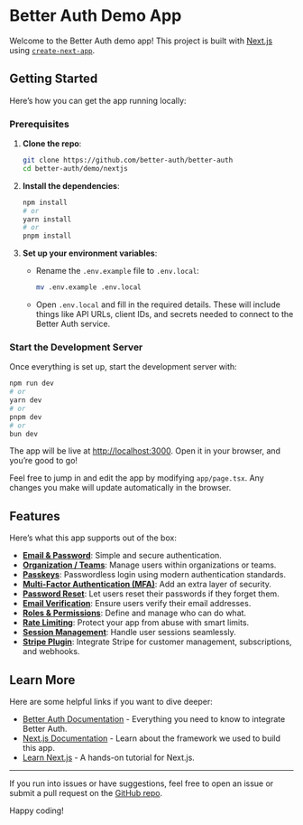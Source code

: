 # Better Auth Demo App

Welcome to the Better Auth demo app! This project is built with [Next.js](https://nextjs.org) using [`create-next-app`](https://nextjs.org/docs/app/api-reference/cli/create-next-app).

## Getting Started

Here’s how you can get the app running locally:

### Prerequisites

1. **Clone the repo**:

   ```bash
   git clone https://github.com/better-auth/better-auth
   cd better-auth/demo/nextjs
   ```

2. **Install the dependencies**:

   ```bash
   npm install
   # or
   yarn install
   # or
   pnpm install
   ```

3. **Set up your environment variables**:

   - Rename the `.env.example` file to `.env.local`:

     ```bash
     mv .env.example .env.local
     ```

   - Open `.env.local` and fill in the required details. These will include things like API URLs, client IDs, and secrets needed to connect to the Better Auth service.

### Start the Development Server

Once everything is set up, start the development server with:

```bash
npm run dev
# or
yarn dev
# or
pnpm dev
# or
bun dev
```

The app will be live at [http://localhost:3000](http://localhost:3000). Open it in your browser, and you’re good to go!

Feel free to jump in and edit the app by modifying `app/page.tsx`. Any changes you make will update automatically in the browser.

## Features

Here’s what this app supports out of the box:

- **[Email & Password](https://www.better-auth.com/docs/basic-usage#email-password)**: Simple and secure authentication.
- **[Organization / Teams](https://www.better-auth.com/docs/plugins/organization)**: Manage users within organizations or teams.
- **[Passkeys](https://www.better-auth.com/docs/plugins/passkey)**: Passwordless login using modern authentication standards.
- **[Multi-Factor Authentication (MFA)](https://www.better-auth.com/docs/plugins/2fa)**: Add an extra layer of security.
- **[Password Reset](https://www.better-auth.com/docs/concepts/email#password-reset-email)**: Let users reset their passwords if they forget them.
- **[Email Verification](https://www.better-auth.com/docs/concepts/email#email-verification)**: Ensure users verify their email addresses.
- **[Roles & Permissions](https://www.better-auth.com/docs/plugins/admin#role)**: Define and manage who can do what.
- **[Rate Limiting](https://www.better-auth.com/docs/concepts/rate-limit)**: Protect your app from abuse with smart limits.
- **[Session Management](https://www.better-auth.com/docs/concepts/session-management)**: Handle user sessions seamlessly.
- **[Stripe Plugin](https://www.better-auth.com/docs/plugins/stripe)**: Integrate Stripe for customer management, subscriptions, and webhooks.

## Learn More

Here are some helpful links if you want to dive deeper:

- [Better Auth Documentation](https://better-auth.com/docs) - Everything you need to know to integrate Better Auth.
- [Next.js Documentation](https://nextjs.org/docs) - Learn about the framework we used to build this app.
- [Learn Next.js](https://nextjs.org/learn) - A hands-on tutorial for Next.js.

---

If you run into issues or have suggestions, feel free to open an issue or submit a pull request on the [GitHub repo](https://github.com/better-auth/better-auth).

Happy coding!
